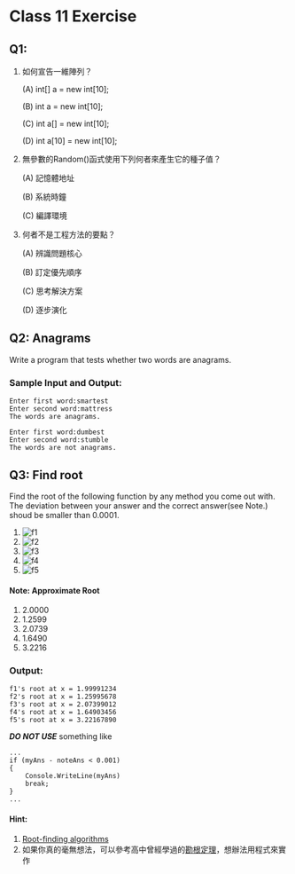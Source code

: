 # Class 11 Exercise

## **Q1:**

1. 如何宣告一維陣列？

   (A)  int[] a = new int[10];
   
   (B)  int a = new int[10];
   
   (C)  int a[] = new int[10];
   
   (D)  int a[10] = new int[10];
   
   
   
2. 無參數的Random()函式使用下列何者來產生它的種子值？

   (A)  記憶體地址

   (B)  系統時鐘

   (C)  編譯環境

   

3. 何者不是工程方法的要點？

   (A) 辨識問題核心

   (B) 訂定優先順序

   (C) 思考解決方案

   (D) 逐步演化

## **Q2: Anagrams**

Write a program that tests whether two words are anagrams.

### Sample Input and Output: ###
```
Enter first word:smartest
Enter second word:mattress
The words are anagrams.
```

```
Enter first word:dumbest
Enter second word:stumble
The words are not anagrams.
```

## **Q3: Find root**

Find the root of the following function by any method you come out with. \
The deviation between your answer and the correct answer(see Note.) shoud be smaller than 0.0001.

1. ![f1](https://imgur.com/nqOzZtK.jpg)
2. ![f2](https://imgur.com/Y6iRVG1.jpg)
3. ![f3](https://imgur.com/7SwhMqQ.jpg)
4. ![f4](https://imgur.com/cgfVGv9.jpg)
5. ![f5](https://imgur.com/DOKLFDf.jpg)

#### Note: Approximate Root
1.  2.0000
2.  1.2599
3.  2.0739
4.  1.6490
5.  3.2216

### Output: ###
```
f1's root at x = 1.99991234
f2's root at x = 1.25995678
f3's root at x = 2.07399012
f4's root at x = 1.64903456
f5's root at x = 3.22167890
```

***DO NOT USE*** something like 
```
...
if (myAns - noteAns < 0.001)
{
    Console.WriteLine(myAns)
    break;
}
...
```

#### Hint:
1. [Root-finding algorithms](https://en.wikipedia.org/wiki/Root-finding_algorithms)
2. 如果你真的毫無想法，可以參考高中曾經學過的[勘根定理](http://web.ntnu.edu.tw/~algo/RootFinding.html)，想辦法用程式來實作
